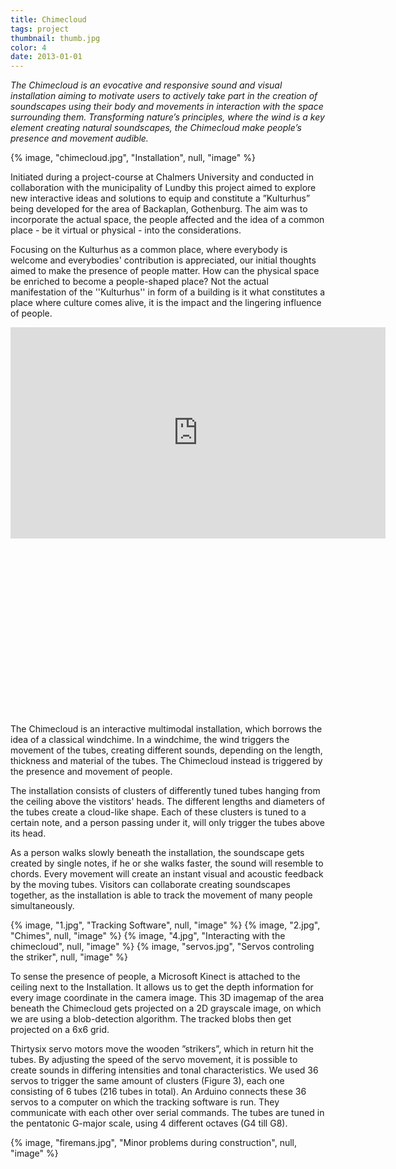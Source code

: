 ```yaml
---
title: Chimecloud
tags: project
thumbnail: thumb.jpg
color: 4
date: 2013-01-01
---
```

*The Chimecloud is an evocative and responsive sound and visual installation aiming to motivate users to actively take part in the creation of soundscapes using their body and movements in interaction with the space surrounding them. Transforming nature’s principles, where the wind is a key element creating natural soundscapes, the Chimecloud make people’s presence and movement audible.*

<span class="more"></span>

{% image, "chimecloud.jpg", "Installation", null, "image" %}

Initiated during a project-course at Chalmers University and conducted in collaboration with the municipality of Lundby this project aimed to explore new interactive ideas and solutions to equip and constitute a ”Kulturhus” being developed for the area of Backaplan, Gothenburg. The aim was to incorporate the actual space, the people affected and the idea of a common place - be it virtual or physical - into the considerations.

Focusing on the Kulturhus as a common place, where everybody is welcome and everybodies' contribution is appreciated, our initial thoughts aimed to make the presence of people matter. How can the physical space be enriched to become a people-shaped place? Not the actual manifestation of the ''Kulturhus'' in form of a building is it what constitutes a place where culture comes alive, it is the impact and the lingering influence of people.

<div class="iframe-with-asp" style="padding-bottom: 56%;">
  <iframe src="http://player.vimeo.com/video/53239679?byline=0&amp;color=ff9933" width="600" height="338" frameborder="0" webkitallowfullscreen="" mozallowfullscreen="" allowfullscreen=""></iframe>
</div>

The Chimecloud is an interactive multimodal installation, which borrows the idea of a classical windchime. In a windchime, the wind triggers the movement of the tubes, creating different sounds, depending on the length, thickness and material of the tubes. The Chimecloud instead is triggered by the presence and movement of people.

The installation consists of clusters of differently tuned tubes hanging from the ceiling above the vistitors' heads. The different lengths and diameters of the tubes create a cloud-like shape. Each of these clusters is tuned to a certain note, and a person passing under it, will only trigger the tubes above its head.

As a person walks slowly beneath the installation, the soundscape gets created by single notes, if he or she walks faster, the sound will resemble to chords. Every movement will create an instant visual and acoustic feedback by the moving tubes. Visitors can collaborate creating soundscapes together, as the installation is able to track the movement of many people simultaneously.

<div class="gallery">
  {% image, "1.jpg", "Tracking Software", null, "image" %}
  {% image, "2.jpg", "Chimes", null, "image" %}
  {% image, "4.jpg", "Interacting with the chimecloud", null, "image" %}
  {% image, "servos.jpg", "Servos controling the striker", null, "image" %}
</div>

To sense the presence of people, a Microsoft Kinect is attached to the ceiling next to the Installation. It allows us to get the depth information for every image coordinate in the camera image. This 3D imagemap of the area beneath the Chimecloud gets projected on a 2D grayscale image, on which we are using a blob-detection algorithm. The tracked blobs then get projected on a 6x6 grid.

Thirtysix servo motors move the wooden ”strikers”, which in return hit the tubes. By adjusting the speed of the servo movement, it is possible to create sounds in differing intensities and tonal characteristics. We used 36 servos to trigger the same amount of clusters (Figure 3), each one consisting of 6 tubes (216 tubes in total). An Arduino connects these 36 servos to a computer on which the tracking software is run. They communicate with each other over serial commands. The tubes are tuned in the pentatonic G-major scale, using 4 different octaves (G4 till G8).

{% image, "firemans.jpg", "Minor problems during construction", null, "image" %}
		